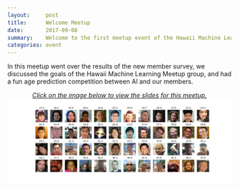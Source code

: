 ```yaml
---
layout:     post
title:      Welcome Meetup
date:       2017-09-08
summary:    Welcome to the first meetup event of the Hawaii Machine Learning Meetup. <br><img src="https://github.com/hawaiimachinelearning/hawaiimachinelearning.github.io/raw/master/slides/members.jpg" alt="Welcome Presentation Slides">
categories: event
---
```


In this meetup went over the results of the new member survey, we discussed the goals of the Hawaii Machine Learning Meetup group, and had a fun age prediction competition between AI and our members. 

<p align="center">
	<a href="https://www.slideshare.net/MichaelMotoki/hawaii-machine-learning-our-inaugural-meetup">
		<i>Click on the image below to view the slides for this meetup.</i>
		<img src="https://github.com/hawaiimachinelearning/hawaiimachinelearning.github.io/raw/master/slides/members.jpg" alt="Welcome Presentation Slides">	
	</a>
</p>



